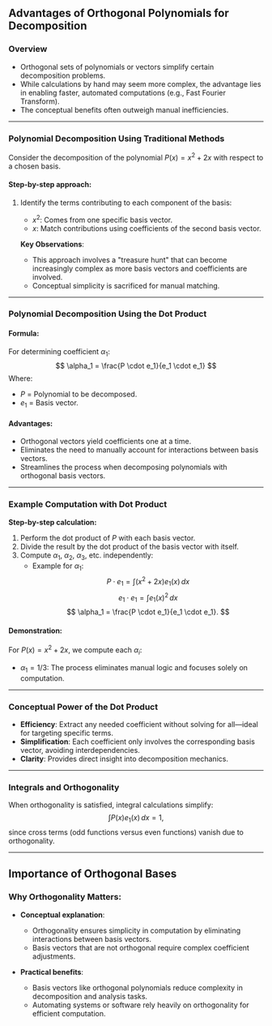 ## Advantages of Orthogonal Polynomials for Decomposition

### Overview
- Orthogonal sets of polynomials or vectors simplify certain decomposition problems.
- While calculations by hand may seem more complex, the advantage lies in enabling faster, automated computations (e.g., Fast Fourier Transform).
- The conceptual benefits often outweigh manual inefficiencies.

---

### Polynomial Decomposition Using Traditional Methods
Consider the decomposition of the polynomial $P(x) = x^2 + 2x$ with respect to a chosen basis.

#### **Step-by-step approach**:
1. Identify the terms contributing to each component of the basis:
   - $x^2$: Comes from one specific basis vector.
   - $x$: Match contributions using coefficients of the second basis vector.

    **Key Observations**:
    - This approach involves a "treasure hunt" that can become increasingly complex as more basis vectors and coefficients are involved.
    - Conceptual simplicity is sacrificed for manual matching.

---

### Polynomial Decomposition Using the Dot Product
#### **Formula**:
For determining coefficient $\alpha_1$:
$$
\alpha_1 = \frac{P \cdot e_1}{e_1 \cdot e_1}
$$
Where:
- $P$ = Polynomial to be decomposed.
- $e_1$ = Basis vector.

#### **Advantages**:
- Orthogonal vectors yield coefficients one at a time.
- Eliminates the need to manually account for interactions between basis vectors.
- Streamlines the process when decomposing polynomials with orthogonal basis vectors.

---

### Example Computation with Dot Product
**Step-by-step calculation:**
1. Perform the dot product of $P$ with each basis vector.
2. Divide the result by the dot product of the basis vector with itself.
3. Compute $\alpha_1$, $\alpha_2$, $\alpha_3$, etc. independently:
   - Example for $\alpha_1$:
     $$ 
     P \cdot e_1 = \int (x^2 + 2x) e_1(x) \, dx 
     $$
     $$ 
     e_1 \cdot e_1 = \int e_1(x)^2 \, dx 
     $$
     $$ 
     \alpha_1 = \frac{P \cdot e_1}{e_1 \cdot e_1}.
     $$

#### **Demonstration**:
For $P(x) = x^2 + 2x$, we compute each $\alpha_i$:
- $\alpha_1 = 1/3$: The process eliminates manual logic and focuses solely on computation.
---

### Conceptual Power of the Dot Product
- **Efficiency**: Extract any needed coefficient without solving for all—ideal for targeting specific terms.
- **Simplification**: Each coefficient only involves the corresponding basis vector, avoiding interdependencies.
- **Clarity**: Provides direct insight into decomposition mechanics.

---

### Integrals and Orthogonality
When orthogonality is satisfied, integral calculations simplify:
$$
\int P(x) e_1(x) \, dx = 1,
$$
since cross terms (odd functions versus even functions) vanish due to orthogonality.

---

## Importance of Orthogonal Bases
### Why Orthogonality Matters:
- **Conceptual explanation**:
  - Orthogonality ensures simplicity in computation by eliminating interactions between basis vectors.
  - Basis vectors that are not orthogonal require complex coefficient adjustments.

- **Practical benefits**:
  - Basis vectors like orthogonal polynomials reduce complexity in decomposition and analysis tasks.
  - Automating systems or software rely heavily on orthogonality for efficient computation.

